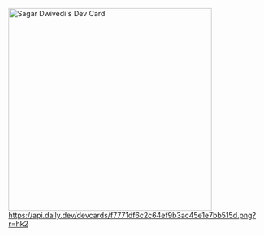 [<a href="https://app.daily.dev/k12"><img src="https://github.com/sagardwivedi/sagardwivedi/blob/master/devcard.svg" width="400" alt="Sagar Dwivedi's Dev Card"/></a>
](https://api.daily.dev/devcards/f7771df6c2c64ef9b3ac45e1e7bb515d.png?r=hk2)https://api.daily.dev/devcards/f7771df6c2c64ef9b3ac45e1e7bb515d.png?r=hk2
